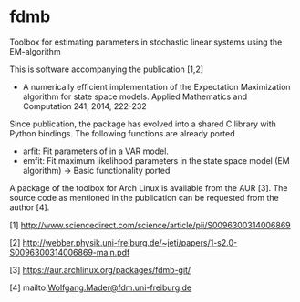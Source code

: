 # fdmb
Toolbox for estimating parameters in stochastic linear systems using the EM-algorithm

This is software accompanying the publication [1,2]
   
- A numerically efficient implementation of the Expectation Maximization algorithm for state space
models. Applied Mathematics and Computation 241, 2014, 222-232

Since publication, the package has evolved into a shared C library with Python bindings. The
following functions are already ported

- arfit: Fit parameters of in a VAR model.
- emfit: Fit maximum likelihood parameters in the state space model (EM algorithm)
         -> Basic functionality ported

A package of the toolbox for Arch Linux is available from the AUR [3].
The source code as mentioned in the publication can be requested from the author [4].


[1] http://www.sciencedirect.com/science/article/pii/S0096300314006869

[2] http://webber.physik.uni-freiburg.de/~jeti/papers/1-s2.0-S0096300314006869-main.pdf

[3] https://aur.archlinux.org/packages/fdmb-git/

[4] mailto:Wolfgang.Mader@fdm.uni-freiburg.de